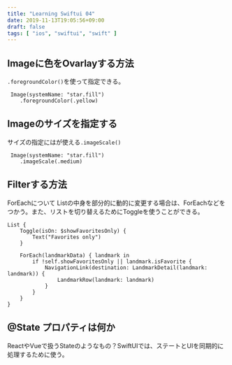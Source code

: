 ```yaml
---
title: "Learning Swiftui 04"
date: 2019-11-13T19:05:56+09:00
draft: false
tags: [ "ios", "swiftui", "swift" ]
---
```


## Imageに色をOvarlayする方法

`.foregroundColor()`を使って指定できる。

```
 Image(systemName: "star.fill")
    .foregroundColor(.yellow)
```

## Imageのサイズを指定する
サイズの指定にはが使える`.imageScale()`

```
 Image(systemName: "star.fill")
    .imageScale(.medium)
```

## Filterする方法

ForEachについて
Listの中身を部分的に動的に変更する場合は、ForEachなどをつかう。また、リストを切り替えるためにToggleを使うことができる。

```
List {
    Toggle(isOn: $showFavoritesOnly) {
        Text("Favorites only")
    }

    ForEach(landmarkData) { landmark in
        if !self.showFavoritesOnly || landmark.isFavorite {
            NavigationLink(destination: LandmarkDetail(landmark: landmark)) {
                LandmarkRow(landmark: landmark)
            }
        }
    }
}
```

## @State プロパティは何か
ReactやVueで扱うStateのようなもの？SwiftUIでは、ステートとUIを同期的に処理するために使う。